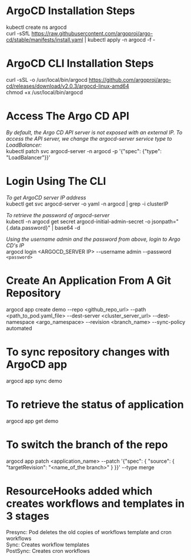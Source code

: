 # ArgoCD Installation Steps
kubectl create ns argocd \
curl -sSfL https://raw.githubusercontent.com/argoproj/argo-cd/stable/manifests/install.yaml | kubectl apply -n argocd -f -

# ArgoCD CLI Installation Steps
curl -sSL -o /usr/local/bin/argocd https://github.com/argoproj/argo-cd/releases/download/v2.0.3/argocd-linux-amd64 \
chmod +x /usr/local/bin/argocd 

# Access The Argo CD API 
*By default, the Argo CD API server is not exposed with an external IP. To access the API server, we change the argocd-server service type to LoadBalancer:* \
kubectl patch svc argocd-server -n argocd -p '{"spec": {"type": "LoadBalancer"}}' 

# Login Using The CLI
*To get ArgoCD server IP address* \
kubectl get svc argocd-server -o yaml -n argocd | grep -i clusterIP 

*To retrieve the password of argocd-server* \
kubectl -n argocd get secret argocd-initial-admin-secret -o jsonpath="{.data.password}" | base64 -d 

*Using the username admin and the password from above, login to Argo CD's IP* \
argocd login <ARGOCD_SERVER IP> --username admin --password  `<password>` 

  # Create An Application From A Git Repository
 argocd app create demo --repo <github_repo_url>  --path <path_to_pod.yaml_file> --dest-server <cluster_server_url> --dest-namespace <argo_namespace> --revision <branch_name> --sync-policy automated
 
# To sync repository changes with ArgoCD app
 argocd app sync demo

# To retrieve the status of application
 argocd app get demo
 
 # To switch the branch of the repo
  argocd app patch <application_name> --patch '{"spec": { "source": { "targetRevision": "<name_of_the branch>" } }}' --type merge
  
 # ResourceHooks added which creates workflows and templates in 3 stages
 Presync: Pod deletes the old copies of workflows template and cron workflows \
 Sync: Creates workflow templates \
 PostSync: Creates cron workflows 
 
